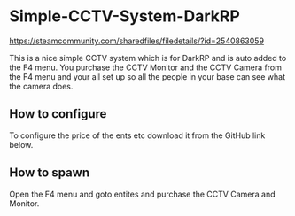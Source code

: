 # Simple-CCTV-System-DarkRP

https://steamcommunity.com/sharedfiles/filedetails/?id=2540863059

This is a nice simple CCTV system which is for DarkRP and is auto added to the F4 menu. You purchase the CCTV Monitor and the CCTV Camera from the F4 menu and your all set up so all the people in your base can see what the camera does.

## How to configure
To configure the price of the ents etc download it from the GitHub link below.

## How to spawn
Open the F4 menu and goto entites and purchase the CCTV Camera and Monitor.
